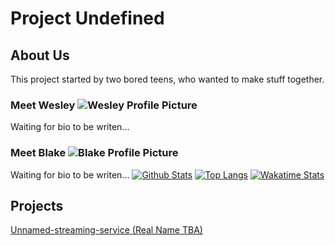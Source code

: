# Project Undefined

## About Us

This project started by two bored teens, who wanted to make stuff together.

### Meet Wesley ![Wesley Profile Picture](https://avatars.githubusercontent.com/u/71160266?s=20)

Waiting for bio to be writen...

### Meet Blake ![Blake Profile Picture](https://avatars.githubusercontent.com/u/79918522?s=20)

Waiting for bio to be writen...
[![Github Stats](https://github-readme-stats.vercel.app/api?username=pitchblacknights&count_private=true&show_icons=true&theme=midnight-purple)](https://github.com/anuraghazra/github-readme-stats)
[![Top Langs](https://github-readme-stats.vercel.app/api/top-langs/?username=pitchblacknights&layout=compact&theme=midnight-purple)](https://github.com/anuraghazra/github-readme-stats)
[![Wakatime Stats](https://github-readme-stats.vercel.app/api/wakatime?username=pitchblacknights&theme=midnight-purple)](https://github.com/anuraghazra/github-readme-stats)

## Projects

[Unnamed-streaming-service (Real Name TBA)](https://github.com/project-undefined/unnamed-streaming-service-changlog)
